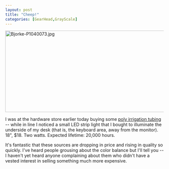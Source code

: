 ```yaml
---
layout: post
title: "Cheep!"
categories: [GearHead,GrayScale]
---
```

<img alt="Bjorke-P1040073.jpg" src="http://www.botzilla.com/blog/pix2009/Bjorke-P1040073.jpg" width="807" height="260" border="0" />

I was at the hardware store earlier today buying some <a href="http://www.youtube.com/watch?v=3RVIrDwrQDc">poly irrigation tubing</a> -- while in line I noticed a small LED strip light that I bought to illuminate the underside of my desk (that is, the keyboard area, away from the monitor).  18", $18. Two watts. Expected lifetime: 20,000 hours.

It's fantastic that these sources are dropping in price and rising in quality so quickly. I've heard people grousing about the color balance but I'll tell you -- I haven't yet heard anyone complaining about them who didn't have a vested interest in selling something much more expensive.

<!--more-->

